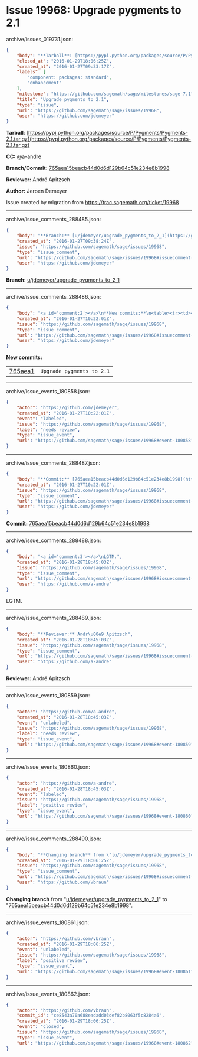 # Issue 19968: Upgrade pygments to 2.1

archive/issues_019731.json:
```json
{
    "body": "**Tarball**: [https://pypi.python.org/packages/source/P/Pygments/Pygments-2.1.tar.gz](https://pypi.python.org/packages/source/P/Pygments/Pygments-2.1.tar.gz)\n\n**CC:**  @a-andre\n\n**Branch/Commit:** [765aea15beacb44d0d6d129b64c51e234e8b1998](https://github.com/sagemath/sagetrac-mirror/commit/765aea15beacb44d0d6d129b64c51e234e8b1998)\n\n**Reviewer:** Andr\u00e9 Apitzsch\n\n**Author:** Jeroen Demeyer\n\nIssue created by migration from https://trac.sagemath.org/ticket/19968\n\n",
    "closed_at": "2016-01-29T18:06:25Z",
    "created_at": "2016-01-27T09:33:17Z",
    "labels": [
        "component: packages: standard",
        "enhancement"
    ],
    "milestone": "https://github.com/sagemath/sage/milestones/sage-7.1",
    "title": "Upgrade pygments to 2.1",
    "type": "issue",
    "url": "https://github.com/sagemath/sage/issues/19968",
    "user": "https://github.com/jdemeyer"
}
```
**Tarball**: [https://pypi.python.org/packages/source/P/Pygments/Pygments-2.1.tar.gz](https://pypi.python.org/packages/source/P/Pygments/Pygments-2.1.tar.gz)

**CC:**  @a-andre

**Branch/Commit:** [765aea15beacb44d0d6d129b64c51e234e8b1998](https://github.com/sagemath/sagetrac-mirror/commit/765aea15beacb44d0d6d129b64c51e234e8b1998)

**Reviewer:** André Apitzsch

**Author:** Jeroen Demeyer

Issue created by migration from https://trac.sagemath.org/ticket/19968





---

archive/issue_comments_288485.json:
```json
{
    "body": "**Branch:** [u/jdemeyer/upgrade_pygments_to_2_1](https://github.com/sagemath/sagetrac-mirror/tree/u/jdemeyer/upgrade_pygments_to_2_1)",
    "created_at": "2016-01-27T09:38:24Z",
    "issue": "https://github.com/sagemath/sage/issues/19968",
    "type": "issue_comment",
    "url": "https://github.com/sagemath/sage/issues/19968#issuecomment-288485",
    "user": "https://github.com/jdemeyer"
}
```

**Branch:** [u/jdemeyer/upgrade_pygments_to_2_1](https://github.com/sagemath/sagetrac-mirror/tree/u/jdemeyer/upgrade_pygments_to_2_1)



---

archive/issue_comments_288486.json:
```json
{
    "body": "<a id='comment:2'></a>\n**New commits:**\n<table><tr><td><a href=\"https://github.com/sagemath/sagetrac-mirror/commit/765aea15beacb44d0d6d129b64c51e234e8b1998\">765aea1</a></td><td><code>Upgrade pygments to 2.1</code></td></tr></table>\n",
    "created_at": "2016-01-27T10:22:01Z",
    "issue": "https://github.com/sagemath/sage/issues/19968",
    "type": "issue_comment",
    "url": "https://github.com/sagemath/sage/issues/19968#issuecomment-288486",
    "user": "https://github.com/jdemeyer"
}
```

<a id='comment:2'></a>
**New commits:**
<table><tr><td><a href="https://github.com/sagemath/sagetrac-mirror/commit/765aea15beacb44d0d6d129b64c51e234e8b1998">765aea1</a></td><td><code>Upgrade pygments to 2.1</code></td></tr></table>




---

archive/issue_events_180858.json:
```json
{
    "actor": "https://github.com/jdemeyer",
    "created_at": "2016-01-27T10:22:01Z",
    "event": "labeled",
    "issue": "https://github.com/sagemath/sage/issues/19968",
    "label": "needs review",
    "type": "issue_event",
    "url": "https://github.com/sagemath/sage/issues/19968#event-180858"
}
```



---

archive/issue_comments_288487.json:
```json
{
    "body": "**Commit:** [765aea15beacb44d0d6d129b64c51e234e8b1998](https://github.com/sagemath/sagetrac-mirror/commit/765aea15beacb44d0d6d129b64c51e234e8b1998)",
    "created_at": "2016-01-27T10:22:01Z",
    "issue": "https://github.com/sagemath/sage/issues/19968",
    "type": "issue_comment",
    "url": "https://github.com/sagemath/sage/issues/19968#issuecomment-288487",
    "user": "https://github.com/jdemeyer"
}
```

**Commit:** [765aea15beacb44d0d6d129b64c51e234e8b1998](https://github.com/sagemath/sagetrac-mirror/commit/765aea15beacb44d0d6d129b64c51e234e8b1998)



---

archive/issue_comments_288488.json:
```json
{
    "body": "<a id='comment:3'></a>\nLGTM.",
    "created_at": "2016-01-28T18:45:03Z",
    "issue": "https://github.com/sagemath/sage/issues/19968",
    "type": "issue_comment",
    "url": "https://github.com/sagemath/sage/issues/19968#issuecomment-288488",
    "user": "https://github.com/a-andre"
}
```

<a id='comment:3'></a>
LGTM.



---

archive/issue_comments_288489.json:
```json
{
    "body": "**Reviewer:** Andr\u00e9 Apitzsch",
    "created_at": "2016-01-28T18:45:03Z",
    "issue": "https://github.com/sagemath/sage/issues/19968",
    "type": "issue_comment",
    "url": "https://github.com/sagemath/sage/issues/19968#issuecomment-288489",
    "user": "https://github.com/a-andre"
}
```

**Reviewer:** André Apitzsch



---

archive/issue_events_180859.json:
```json
{
    "actor": "https://github.com/a-andre",
    "created_at": "2016-01-28T18:45:03Z",
    "event": "unlabeled",
    "issue": "https://github.com/sagemath/sage/issues/19968",
    "label": "needs review",
    "type": "issue_event",
    "url": "https://github.com/sagemath/sage/issues/19968#event-180859"
}
```



---

archive/issue_events_180860.json:
```json
{
    "actor": "https://github.com/a-andre",
    "created_at": "2016-01-28T18:45:03Z",
    "event": "labeled",
    "issue": "https://github.com/sagemath/sage/issues/19968",
    "label": "positive review",
    "type": "issue_event",
    "url": "https://github.com/sagemath/sage/issues/19968#event-180860"
}
```



---

archive/issue_comments_288490.json:
```json
{
    "body": "**Changing branch** from \"[u/jdemeyer/upgrade_pygments_to_2_1](https://github.com/sagemath/sagetrac-mirror/tree/u/jdemeyer/upgrade_pygments_to_2_1)\" to \"[765aea15beacb44d0d6d129b64c51e234e8b1998](https://github.com/sagemath/sagetrac-mirror/commit/765aea15beacb44d0d6d129b64c51e234e8b1998)\".",
    "created_at": "2016-01-29T18:06:25Z",
    "issue": "https://github.com/sagemath/sage/issues/19968",
    "type": "issue_comment",
    "url": "https://github.com/sagemath/sage/issues/19968#issuecomment-288490",
    "user": "https://github.com/vbraun"
}
```

**Changing branch** from "[u/jdemeyer/upgrade_pygments_to_2_1](https://github.com/sagemath/sagetrac-mirror/tree/u/jdemeyer/upgrade_pygments_to_2_1)" to "[765aea15beacb44d0d6d129b64c51e234e8b1998](https://github.com/sagemath/sagetrac-mirror/commit/765aea15beacb44d0d6d129b64c51e234e8b1998)".



---

archive/issue_events_180861.json:
```json
{
    "actor": "https://github.com/vbraun",
    "created_at": "2016-01-29T18:06:25Z",
    "event": "unlabeled",
    "issue": "https://github.com/sagemath/sage/issues/19968",
    "label": "positive review",
    "type": "issue_event",
    "url": "https://github.com/sagemath/sage/issues/19968#event-180861"
}
```



---

archive/issue_events_180862.json:
```json
{
    "actor": "https://github.com/vbraun",
    "commit_id": "ce8543a70a688eadadd03def82b8063f5c8284a6",
    "created_at": "2016-01-29T18:06:25Z",
    "event": "closed",
    "issue": "https://github.com/sagemath/sage/issues/19968",
    "type": "issue_event",
    "url": "https://github.com/sagemath/sage/issues/19968#event-180862"
}
```
